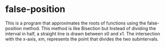 # false-position
This is a program that approximates the roots of functions using the false-position method. This method is like Bisection but Instead of dividing the interval in half, a straight line is drawn between x0 and x1. The intersection with the x-axis, xm, represents the point that divides the two subintervals. 
